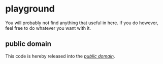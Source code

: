 playground
==========

You will probably not find anything that useful in here. If you do however, feel
free to do whatever you want with it.

public domain
-------------

This code is hereby released into the *[public domain][]*.

[public domain]: https://creativecommons.org/publicdomain/zero/1.0/

